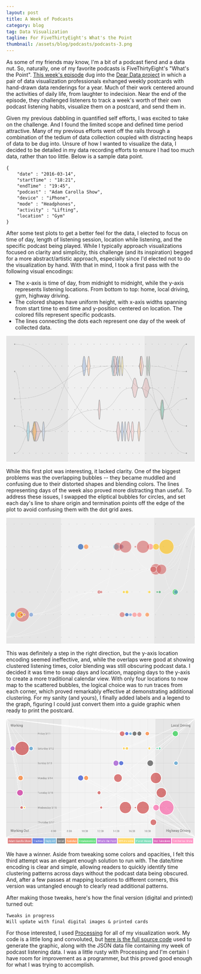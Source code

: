 ```yaml
---
layout: post
title: A Week of Podcasts
category: blog
tag: Data Visualization
tagline: For FiveThirtyEight's What's the Point
thumbnail: /assets/blog/podcasts/podcasts-3.png
---
```


As some of my friends may know, I'm a bit of a podcast fiend and a data nut. So, naturally, one of my favorite podcasts is FiveThirtyEight's "What's the Point". [This week's episode](http://fivethirtyeight.com/features/dear-data-and-fivethirtyeight-want-you-to-visualize-your-podcast-habits/) dug into the [Dear Data project](http://www.dear-data.com/by-week/) in which a pair of data visualization professionals exhanged weekly postcards with hand-drawn data renderings for a year. Much of their work centered around the activities of daily life, from laughter to indecision. Near the end of the episode, they challenged listeners to track a week's worth of their own podcast listening habits, visualize them on a postcard, and send them in.

Given my previous dabbling in quantified self efforts, I was excited to take on the challenge. And I found the limited scope and defined time period attractive. Many of my previous efforts went off the rails through a combination of the tedium of data collection coupled with distracting heaps of data to be dug into. Unsure of how I wanted to visualize the data, I decided to be detailed in my data recording efforts to ensure I had too much data, rather than too little. Below is a sample data point.

	{
		"date" : "2016-03-14",
		"startTime" : "18:21",
		"endTime" : "19:45",
		"podcast" : "Adam Carolla Show",
		"device" : "iPhone",
		"mode" : "Headphones",
		"activity" : "Lifting",
		"location" : "Gym"
	}

After some test plots to get a better feel for the data, I elected to focus on time of day, length of listening session, location while listening, and the specific podcast being played. While I typically approach visualizations focused on clarity and simplicity, this challenge (and its inspiration) begged for a more abstract/artistic approach, especially since I'd elected not to do the visualization by hand. With that in mind, I took a first pass with the following visual encodings:

* The x-axis is time of day, from midnight to midnight, while the y-axis represents listening locations. From bottom to top: home, local driving, gym, highway driving.
* The colored shapes have uniform height, with x-axis widths spanning from start time to end time and y-position centered on location. The colored fills represent specific podcasts.
* The lines connecting the dots each represent one day of the week of collected data.

[![](/assets/blog/podcasts/podcasts-1.png)](/assets/blog/podcasts/podcasts-1.png)

While this first plot was interesting, it lacked clarity. One of the biggest problems was the overlapping bubbles -- they became muddled and confusing due to their distorted shapes and blending colors. The lines representing days of the week also proved more distracting than useful. To address these issues, I swapped the eliptical bubbles for circles, and set each day's line to share origin and termination points off the edge of the plot to avoid confusing them with the dot grid axes.

[![](/assets/blog/podcasts/podcasts-2.png)](/assets/blog/podcasts/podcasts-2.png)

This was definitely a step in the right direction, but the y-axis location encoding seemed ineffective, and, while the overlaps were good at showing clustered listening times, color blending was still obscuring podcast data. I decided it was time to swap days and location, mapping days to the y-axis to create a more traditional calendar view. With only four locations to now map to the scattered bubbles, the logical choice was to run traces from each corner, which proved remarkably effective at demonstrating additional clustering. For my sanity (and yours), I finally added labels and a legend to the graph, figuring I could just convert them into a guide graphic when ready to print the postcard.

[![](/assets/blog/podcasts/podcasts-3.png)](/assets/blog/podcasts/podcasts-3.png)

We have a winner. Aside from tweaking some colors and opacities, I felt this third attempt was an elegant enough solution to run with. The date/time encoding is clear and simple, allowing readers to quickly identify time clustering patterns across days without the podcast data being obscured. And, after a few passes at mapping locations to different corners, this version was untangled enough to clearly read additional patterns.

After making those tweaks, here's how the final version (digital and printed) turned out:

	Tweaks in progress
	Will update with final digital images & printed cards

For those interested, I used [Processing](http://processing.org) for all of my visualization work. My code is a little long and convoluted, but [here is the full source code](https://github.com/bdharva/processing/tree/master/538-deardata) used to generate the graphic, along with the JSON data file containing my week of podcast listening data. I was a little rusty with Processing and I'm certain I have room for improvement as a programmer, but this proved good enough for what I was trying to accomplish.